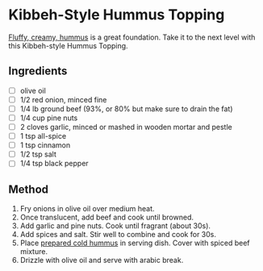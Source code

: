 # Kibbeh-Style Hummus Topping

[Fluffy, creamy, hummus](hummus.md) is a great foundation.  Take it to the next level with this Kibbeh-style Hummus Topping.

## Ingredients

- [ ] olive oil
- [ ] 1/2 red onion, minced fine
- [ ] 1/4 lb ground beef (93%, or 80% but make sure to drain the fat)
- [ ] 1/4 cup pine nuts
- [ ] 2 cloves garlic, minced or mashed in wooden mortar and pestle
- [ ] 1 tsp all-spice
- [ ] 1 tsp cinnamon
- [ ] 1/2 tsp salt
- [ ] 1/4 tsp black pepper

## Method

1. Fry onions in olive oil over medium heat.
1. Once translucent, add beef and cook until browned.
1. Add garlic and pine nuts.  Cook until fragrant (about 30s).
1. Add spices and salt.  Stir well to combine and cook for 30s.
1. Place [prepared cold hummus](hummus.md) in serving dish.  Cover with spiced beef mixture.
1. Drizzle with olive oil and serve with arabic break.